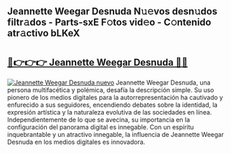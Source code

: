## Jeannette Weegar Desnuda N𝚞𝚎vos desn𝚞dos filtr𝚊dos - Parts-sxE F𝚘tos vid𝚎o - C𝚘ntenido atr𝚊ctivo bLKeX

# <h2><a href="http://mb3vn6z.tromn.icu/?c=Jeannette+Weegar+Desnuda">🔗👉👉👉 Jeannette Weegar Desnuda 🔗🔗</a></h2>

[![Jeannette Weegar Desnuda nuevo](https://i.imgur.com/pEAQMta.gif)](http://mb3vn6z.tromn.icu/?c=Jeannette+Weegar+Desnuda)
Jeannette Weegar Desnuda, una persona multifacética y polémica, desafía la descripción simple. Su uso pionero de los medios digitales para la autorrepresentación ha cautivado y enfurecido a sus seguidores, encendiendo debates sobre la identidad, la expresión artística y la naturaleza evolutiva de las sociedades en línea. Independientemente de lo que se avecina, su importancia en la configuración del panorama digital es innegable. Con un espíritu inquebrantable y un atractivo innegable, la influencia de Jeannette Weegar Desnuda en los medios digitales es innovadora.
